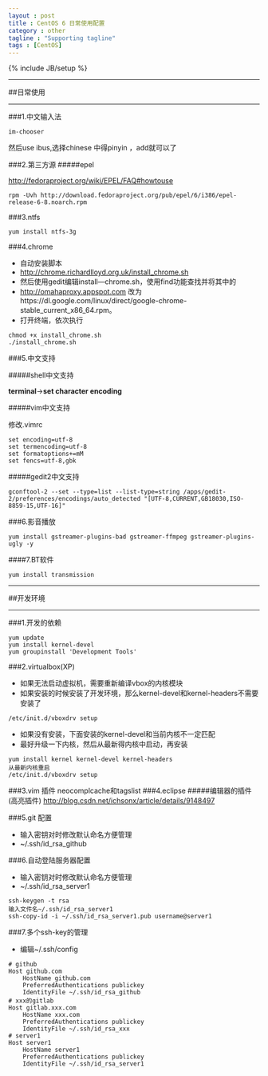 ```yaml
---
layout : post
title : CentOS 6 日常使用配置
category : other
tagline : "Supporting tagline"
tags : [CentOS]
---
```

{% include JB/setup %}


***
##日常使用
***
###1.中文输入法

```
im-chooser
```
然后use ibus,选择chinese 中得pinyin ，add就可以了

###2.第三方源
#####epel

http://fedoraproject.org/wiki/EPEL/FAQ#howtouse

```
rpm -Uvh http://download.fedoraproject.org/pub/epel/6/i386/epel-release-6-8.noarch.rpm
```

###3.ntfs
```
yum install ntfs-3g
```
###4.chrome
* 自动安装脚本
 * http://chrome.richardlloyd.org.uk/install_chrome.sh
* 然后使用gedit编辑install—chrome.sh，使用find功能查找并将其中的
 * http://omahaproxy.appspot.com 改为https://dl.google.com/linux/direct/google-chrome-stable_current_x86_64.rpm。
* 打开终端，依次执行

```
chmod +x install_chrome.sh
./install_chrome.sh
```

###5.中文支持

#####shell中文支持

**terminal**->**set character encoding**

#####vim中文支持

修改.vimrc

````
set encoding=utf-8
set termencoding=utf-8
set formatoptions+=mM
set fencs=utf-8,gbk
````

#####gedit2中文支持

```
gconftool-2 --set --type=list --list-type=string /apps/gedit-2/preferences/encodings/auto_detected "[UTF-8,CURRENT,GB18030,ISO-8859-15,UTF-16]"
```

###6.影音播放

```
yum install gstreamer-plugins-bad gstreamer-ffmpeg gstreamer-plugins-ugly -y
```

####7.BT软件

```
yum install transmission
```


***
##开发环境
***
###1.开发的依赖
```
yum update
yum install kernel-devel
yum groupinstall 'Development Tools'
```
###2.virtualbox(XP)
* 如果无法启动虚拟机，需要重新编译vbox的内核模块
* 如果安装的时候安装了开发环境，那么kernel-devel和kernel-headers不需要安装了

```
/etc/init.d/vboxdrv setup
```
* 如果没有安装，下面安装的kernel-devel和当前内核不一定匹配
* 最好升级一下内核，然后从最新得内核中启动，再安装

```
yum install kernel kernel-devel kernel-headers
从最新内核重启
/etc/init.d/vboxdrv setup
```
###3.vim 插件
neocomplcache和tagslist
###4.eclipse
#####编辑器的插件(高亮插件)
http://blog.csdn.net/ichsonx/article/details/9148497

###5.git 配置

* 输入密钥对时修改默认命名方便管理
 * ~/.ssh/id_rsa_github

###6.自动登陆服务器配置
* 输入密钥对时修改默认命名方便管理
 * ~/.ssh/id_rsa_server1

```
ssh-keygen -t rsa
输入文件名~/.ssh/id_rsa_server1
ssh-copy-id -i ~/.ssh/id_rsa_server1.pub username@server1
```

###7.多个ssh-key的管理
* 编辑~/.ssh/config

```
# github
Host github.com
    HostName github.com
    PreferredAuthentications publickey
    IdentityFile ~/.ssh/id_rsa_github
# xxx的gitlab 
Host gitlab.xxx.com
    HostName xxx.com
    PreferredAuthentications publickey
    IdentityFile ~/.ssh/id_rsa_xxx
# server1 
Host server1 
    HostName server1
    PreferredAuthentications publickey
    IdentityFile ~/.ssh/id_rsa_server1
